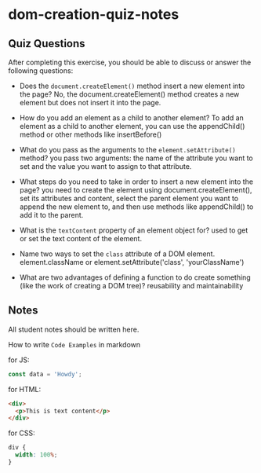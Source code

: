 # dom-creation-quiz-notes

## Quiz Questions

After completing this exercise, you should be able to discuss or answer the following questions:

- Does the `document.createElement()` method insert a new element into the page? No, the document.createElement() method creates a new element but does not insert it into the page.

- How do you add an element as a child to another element? To add an element as a child to another element, you can use the appendChild() method or other methods like insertBefore()

- What do you pass as the arguments to the `element.setAttribute()` method? you pass two arguments: the name of the attribute you want to set and the value you want to assign to that attribute.

- What steps do you need to take in order to insert a new element into the page? you need to create the element using document.createElement(), set its attributes and content, select the parent element you want to append the new element to, and then use methods like appendChild() to add it to the parent.

- What is the `textContent` property of an element object for? used to get or set the text content of the element.

- Name two ways to set the `class` attribute of a DOM element. element.className or element.setAttribute('class', 'yourClassName')

- What are two advantages of defining a function to do create something (like the work of creating a DOM tree)? reusability and maintainability

## Notes

All student notes should be written here.

How to write `Code Examples` in markdown

for JS:

```javascript
const data = 'Howdy';
```

for HTML:

```html
<div>
  <p>This is text content</p>
</div>
```

for CSS:

```css
div {
  width: 100%;
}
```
